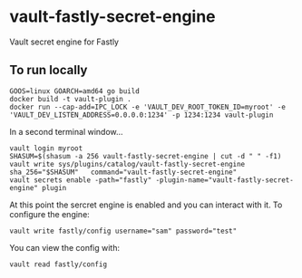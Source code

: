 # vault-fastly-secret-engine
Vault secret engine for Fastly

## To run locally

```
GOOS=linux GOARCH=amd64 go build
docker build -t vault-plugin .
docker run --cap-add=IPC_LOCK -e 'VAULT_DEV_ROOT_TOKEN_ID=myroot' -e 'VAULT_DEV_LISTEN_ADDRESS=0.0.0.0:1234' -p 1234:1234 vault-plugin
```

In a second terminal window...

```
vault login myroot
SHASUM=$(shasum -a 256 vault-fastly-secret-engine | cut -d " " -f1)
vault write sys/plugins/catalog/vault-fastly-secret-engine   sha_256="$SHASUM"   command="vault-fastly-secret-engine"
vault secrets enable -path="fastly" -plugin-name="vault-fastly-secret-engine" plugin
```

At this point the sercret engine is enabled and you can interact with it.  To configure the engine: 

```
vault write fastly/config username="sam" password="test"
```

You can view the config with: 

```
vault read fastly/config
```
